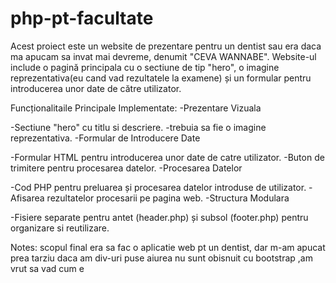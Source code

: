 # php-pt-facultate


Acest proiect este un website de prezentare pentru un dentist sau era daca ma apucam sa invat mai devreme, denumit "CEVA WANNABE". Website-ul include o pagină principala cu o sectiune de tip "hero", o imagine reprezentativa(eu cand vad rezultatele la examene) și un formular pentru introducerea unor date de către utilizator.

Funcționalitaile Principale Implementate:
-Prezentare Vizuala

-Sectiune "hero" cu titlu si descriere.
-trebuia sa fie o imagine reprezentativa.
-Formular de Introducere Date

-Formular HTML pentru introducerea unor date de catre utilizator.
-Buton de trimitere pentru procesarea datelor.
-Procesarea Datelor

-Cod PHP pentru preluarea și procesarea datelor introduse de utilizator.
-Afisarea rezultatelor procesarii pe pagina web.
-Structura Modulara

-Fisiere separate pentru antet (header.php) și subsol (footer.php) pentru organizare si reutilizare.

Notes: scopul final era sa fac o aplicatie web  pt un dentist, dar m-am apucat prea tarziu 
daca am div-uri puse aiurea nu sunt obisnuit cu bootstrap ,am vrut sa vad cum e 
